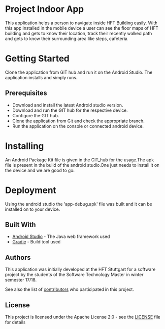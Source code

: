 # Project Indoor App

This application helps a person to navigate inside HFT Building easily. With this app installed in the mobile device a user can see the floor maps of HFT building and gets to know their location, track their recently walked path and gets to know their surrounding area like steps, cafeteria.

# Getting Started

Clone the application from GIT hub and run it on the Android Studio. The application  installs and simply runs.

## Prerequisites

* Download and install the latest Android studio version.
* Download and run the GIT hub for the respective device.
* Configure the GIT hub.
* Clone the application from Git and check the appropriate branch.
* Run the application on the console or connected android device.

# Installing

An Android Package Kit file is given in the GIT_hub for the usage.The apk file is present in the build of the android studio.One just needs to install it on the device and we are good to go.

# Deployment

Using the android studio the 'app-debug.apk' file was built and it can be installed on to your device.


## Built With

* [Android Studio](https://developer.android.com/studio/index.html) - The Java web framework used
* [Gradle](https://gradle.org/) - Build tool used

## Authors

This application was initially developed at the HFT Stuttgart for a software project by the students of the Software Technology Master in winter semester 17/18.

See also the list of [contributors](https://github.com//ProjectIndoor/projectindoorapp/contributors) who participated in this project.

## License

This project is licensed under the Apache License 2.0 - see the [LICENSE](LICENSE) file for details